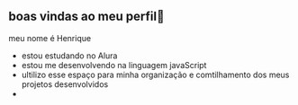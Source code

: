 ## boas vindas ao meu perfil💙

meu nome é Henrique

- estou estudando no Alura
- estou me desenvolvendo na linguagem javaScript
- ultilizo esse espaço para minha organização e comtilhamento dos meus projetos desenvolvidos 
- 
